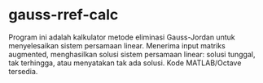 # gauss-rref-calc
Program ini adalah kalkulator metode eliminasi Gauss-Jordan untuk menyelesaikan sistem persamaan linear. Menerima input matriks augmented, menghasilkan solusi sistem persamaan linear: solusi tunggal, tak terhingga, atau menyatakan tak ada solusi. Kode MATLAB/Octave tersedia.
